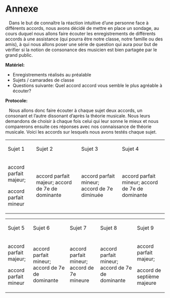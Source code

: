 # Annexe

<p>&nbsp;&nbsp;
	Dans le but de connaître la réaction intuitive d’une personne face à différents accords, nous avons décidé de mettre en place un sondage, au cours duquel nous allons faire écouter les enregistrements de différents accords à une assistance (qui pourra être notre classe, notre famille ou des amis), à qui nous allons poser une série de question qui aura pour but de vérifier si la notion de consonance des musicien est bien partagée par le grand public.
</p>


<p>
	<strong>
		Matériel:
	</strong>
</p>

<ul>
	<li>
		Enregistrements réalisés au préalable
	</li>
	<li>
		Sujets / camarades de classe
	</li>
	<li>
		Questions suivante: Quel accord accord vous semble le plus agréable à écouter?
	</li>
</ul>

<p>
	<strong>
		Protocole:
	</strong>
</p>
<p>&nbsp;&nbsp;
	Nous allons donc faire écouter à chaque sujet deux accords, un consonant et l’autre dissonant d’après la théorie musicale. Nous leurs demandons de choisir à chaque fois celui qui leur sonne le mieux et nous comparerons ensuite ces réponses avec nos connaissance de théorie musicale. Voici les accords sur lesquels nous avons testés chaque sujet.
</p>

<table>
	<tbody>
		<tr>
			<td>
				<p>
					Sujet 1
				</p>
			</td>
			<td>
				<p>
					Sujet 2
				</p>
			</td>
			<td>
				<p>
					Sujet 3
				</p>
			</td>
			<td>
				<p>
					Sujet 4
				</p>
			</td>
		</tr>
		<tr>
			<td>
				<p>
					accord parfait majeur;
				</p>
				<p>
					accord parfait mineur
				</p>
			</td>
			<td>
				<p>
					accord parfait majeur; accord de 7e de dominante
				</p>
			</td>
			<td>
				<p>
					accord parfait mineur; accord de 7e diminuée
				</p>
			</td>
			<td>
				<p>
					accord parfait mineur; accord de 7e de dominante
				</p>
			</td>
		</tr>
	</tbody>
</table>

<table>
	<tbody>
		<tr>
			<td>
				<p>
					Sujet 5
				</p>
			</td>
			<td>
				<p>
					Sujet 6
				</p>
			</td>
			<td>
				<p>
					Sujet 7
				</p>
			</td>
			<td>
				<p>
					Sujet 8
				</p>
			</td>
			<td>
				<p>
					Sujet 9
				</p>
			</td>
		</tr>
		<tr>
			<td>
				<p>
					accord parfait majeur;
				</p>
				<p>
					accord parfait mineur
				</p>
			</td>
			<td>
				<p>
					accord parfait mineur; accord de 7e de dominante
				</p>
			</td>
			<td>
				<p>
					accord parfait mineur; accord de 7e mineure
				</p>
			</td>
			<td>
				<p>
					accord parfait mineur; accord de 7e de dominante
				</p>
			</td>
			<td>
				<p>
					accord parfait majeur;
				</p>
				<p>
					accord de septième majeure
				</p>
			</td>
		</tr>
	</tbody>
</table>
